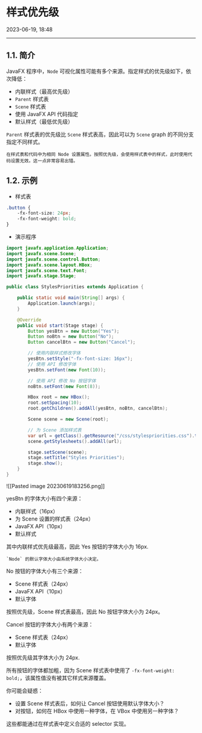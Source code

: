 # 样式优先级

2023-06-19, 18:48
****
## 1.1. 简介

JavaFX 程序中，`Node` 可视化属性可能有多个来源。指定样式的优先级如下，依次降低：

- 内联样式（最高优先级）
- `Parent` 样式表
- `Scene` 样式表
- 使用 JavaFX API 代码指定
- 默认样式（最低优先级）

`Parent` 样式表的优先级比 `Scene` 样式表高，因此可以为 `Scene` graph 的不同分支指定不同样式。

```ad-warning
在样式表和代码中为相同 Node 设置属性。按照优先级，会使用样式表中的样式，此时使用代码设置无效。这一点非常容易出错。
```

## 1.2. 示例

- 样式表

```css
.button {  
	-fx-font-size: 24px;  
	-fx-font-weight: bold;  
}
```

- 演示程序

```java
import javafx.application.Application;
import javafx.scene.Scene;
import javafx.scene.control.Button;
import javafx.scene.layout.HBox;
import javafx.scene.text.Font;
import javafx.stage.Stage;

public class StylesPriorities extends Application {

    public static void main(String[] args) {
        Application.launch(args);
    }

    @Override
    public void start(Stage stage) {
        Button yesBtn = new Button("Yes");
        Button noBtn = new Button("No");
        Button cancelBtn = new Button("Cancel");

        // 使用内联样式修改字体
        yesBtn.setStyle("-fx-font-size: 16px");
        // 使用 API 修改字体
        yesBtn.setFont(new Font(10));

        // 使用 API 修改 No 按钮字体
        noBtn.setFont(new Font(8));

        HBox root = new HBox();
        root.setSpacing(10);
        root.getChildren().addAll(yesBtn, noBtn, cancelBtn);

        Scene scene = new Scene(root);

        // 为 Scene 添加样式表
        var url = getClass().getResource("/css/stylespriorities.css").toExternalForm();
        scene.getStylesheets().addAll(url);

        stage.setScene(scene);
        stage.setTitle("Styles Priorities");
        stage.show();
    }
}
```

![[Pasted image 20230619183256.png]]

yesBtn 的字体大小有四个来源：

- 内联样式（16px）
- 为 Scene 设置的样式表（24px）
- JavaFX API（10px）
- 默认样式

其中内联样式优先级最高，因此 Yes 按钮的字体大小为 16px.

```ad-tip
`Node` 的默认字体大小由系统字体大小决定。
```

No 按钮的字体大小有三个来源：

- Scene 样式表（24px）
- JavaFX API（10px）
- 默认字体

按照优先级，Scene 样式表最高，因此 No 按钮字体大小为 24px。

Cancel 按钮的字体大小有两个来源：

- Scene 样式表（24px）
- 默认字体

按照优先级其字体大小为 24px.

所有按钮的字体都加粗，因为 Scene 样式表中使用了 `-fx-font-weight: bold;`，该属性值没有被其它样式来源覆盖。

你可能会疑惑：

- 设置 Scene 样式表后，如何让 Cancel 按钮使用默认字体大小？
- 对按钮，如何在 HBox 中使用一种字体，在 VBox 中使用另一种字体？

这些都能通过在样式表中定义合适的 selector 实现。

